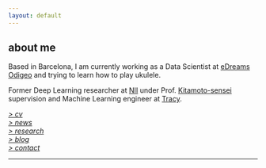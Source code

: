 ```yaml
---
layout: default
---
```


## about me

Based in Barcelona, I am currently working as a Data Scientist at [eDreams Odigeo](https://www.edreamsodigeo.com/) and trying to learn how to play ukulele.

Former Deep Learning researcher at [NII](www.nii.ac.jp/en/) under Prof. [Kitamoto-sensei](http://www.nii.ac.jp/en/faculty/digital_content/kitamoto_asanobu/) supervision and Machine Learning engineer at [Tracy](https://www.linkedin.com/company/tracy). 

[*> cv*](cv.md) <br/>
[*> news*](news.md) <br/>
[*> research*](research.md) <br/>
[*> blog*](https://medium.com/@lucasrg) <br/>
[*> contact*](contact.md)

<hr>

<a href="http://linkedin.com/in/lucasrodes"><i class='fa fa-linkedin'></i></a>
&nbsp; 
<a href="http://twitter.com/lucasrodesg"><i class='fa fa-twitter'></i></a>
&nbsp; &nbsp; &nbsp;
<a href="http://github.com/lucasrodes"><i class='fa fa-github'></i></a>

